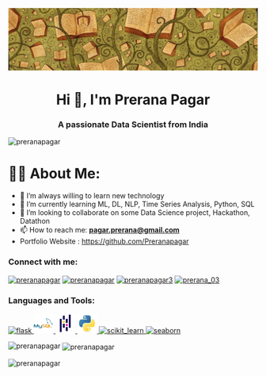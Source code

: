 ![Alt text](1667455575304.jpeg)
<h1 align="center">Hi 👋, I'm Prerana Pagar</h1>
<h3 align="center">A passionate Data Scientist from India</h3>

<p align="left"> <img src="https://komarev.com/ghpvc/?username=preranapagar&label=Profile%20views&color=0e75b6&style=flat" alt="preranapagar" /> </p>

# :standing_man: About Me:

- 🔭 I’m always willing to learn new technology
- 🌱 I’m currently learning ML, DL, NLP, Time Series Analysis, Python, SQL
- 👯 I’m looking to collaborate on some Data Science project, Hackathon, Datathon
- 📫 How to reach me: **pagar.prerana@gmail.com**
- Portfolio Website : https://github.com/Preranapagar

<h3 align="left">Connect with me:</h3>
<p align="left">
<a href="https://twitter.com/preranapagar" target="blank"><img align="center" src="https://raw.githubusercontent.com/rahuldkjain/github-profile-readme-generator/master/src/images/icons/Social/twitter.svg" alt="preranapagar" height="30" width="40" /></a>
<a href="https://linkedin.com/in/preranapagar" target="blank"><img align="center" src="https://raw.githubusercontent.com/rahuldkjain/github-profile-readme-generator/master/src/images/icons/Social/linked-in-alt.svg" alt="preranapagar" height="30" width="40" /></a>
<a href="https://kaggle.com/preranapagar3" target="blank"><img align="center" src="https://raw.githubusercontent.com/rahuldkjain/github-profile-readme-generator/master/src/images/icons/Social/kaggle.svg" alt="preranapagar3" height="30" width="40" /></a>
<a href="https://instagram.com/prerana_03" target="blank"><img align="center" src="https://raw.githubusercontent.com/rahuldkjain/github-profile-readme-generator/master/src/images/icons/Social/instagram.svg" alt="prerana_03" height="30" width="40" /></a>
</p>

<h3 align="left">Languages and Tools:</h3>
<p align="left"> <a href="https://flask.palletsprojects.com/" target="_blank" rel="noreferrer"> <img src="https://www.vectorlogo.zone/logos/pocoo_flask/pocoo_flask-icon.svg" alt="flask" width="40" height="40"/> </a> <a href="https://www.mysql.com/" target="_blank" rel="noreferrer"> <img src="https://raw.githubusercontent.com/devicons/devicon/master/icons/mysql/mysql-original-wordmark.svg" alt="mysql" width="40" height="40"/> </a> <a href="https://pandas.pydata.org/" target="_blank" rel="noreferrer"> <img src="https://raw.githubusercontent.com/devicons/devicon/2ae2a900d2f041da66e950e4d48052658d850630/icons/pandas/pandas-original.svg" alt="pandas" width="40" height="40"/> </a> <a href="https://www.python.org" target="_blank" rel="noreferrer"> <img src="https://raw.githubusercontent.com/devicons/devicon/master/icons/python/python-original.svg" alt="python" width="40" height="40"/> </a> <a href="https://scikit-learn.org/" target="_blank" rel="noreferrer"> <img src="https://upload.wikimedia.org/wikipedia/commons/0/05/Scikit_learn_logo_small.svg" alt="scikit_learn" width="40" height="40"/> </a> <a href="https://seaborn.pydata.org/" target="_blank" rel="noreferrer"> <img src="https://seaborn.pydata.org/_images/logo-mark-lightbg.svg" alt="seaborn" width="40" height="40"/> </a> </p>

<p><img align="left" src="https://github-readme-stats.vercel.app/api/top-langs?username=preranapagar&show_icons=true&locale=en&layout=compact" alt="preranapagar" /></p>

<p>&nbsp;<img align="center" src="https://github-readme-stats.vercel.app/api?username=preranapagar&show_icons=true&locale=en" alt="preranapagar" /></p>

<p><img align="center" src="https://github-readme-streak-stats.herokuapp.com/?user=preranapagar&" alt="preranapagar" /></p>
